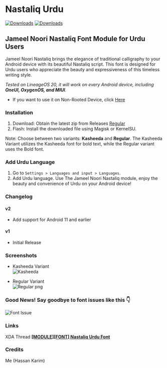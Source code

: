 # Nastaliq Urdu
[![Downloads](https://img.shields.io/github/downloads/Hassan-kareem/Nastaliq-Urdu_font/Noori-Regular/total.svg?&label=Downloads&query=totalString)](https://github.com/Hassan-kareem/Nastaliq-Urdu_font/releases/tag/Noori-Regular)
[![Downloads](https://img.shields.io/github/downloads/Hassan-kareem/Nastaliq-Urdu_font/Noori-Regular/total.svg?&label=Downloads&query=totalString)](https://github.com/Hassan-kareem/Nastaliq-Urdu_font/releases/tag/Noori-Regular)
## Jameel Noori Nastaliq Font Module for Urdu Users

Jameel Noori Nastaliq brings the elegance of traditional calligraphy to your Android device with its beautiful Nastaliq script. This font is designed for Urdu users who appreciate the beauty and expressiveness of this timeless writing style.

*Tested on LineageOS 20, it will work on every Android device, including <b>OneUI, OxygenOS, and MIUI</b>.*
* If you want to use it on Non-Rooted Device, click <a href="https://github.com/Hassan-kareem/Nastaliq-Urdu_font/tree/Non-Rooted">Here</a>
### Installation

1. Download: Obtain the latest zip from Releases [Regular](https://github.com/Hassan-kareem/Nastaliq-Urdu_font/releases)
2. Flash: Install the downloaded file using Magisk or KernelSU.

Note: Choose between two variants: <b>Kasheeda</b> and <b>Regular</b>. The Kasheeda Variant utilizes the Kasheeda font for bold text, while the Regular variant uses the Bold font.

### Add Urdu Language

1. Go to `Settings > Languages and input > Languages`.
2. Add Urdu language.
Use The Jameel Noori Nastaliq module, enjoy the beauty and convenience of Urdu on your Android device!
### Changelog
#### v2
* Add support for Android 11 and earlier
#### v1
* Initial Release
### Screenshots

* Kasheeda Variant <br> ![Kasheeda](https://github.com/Hassan-kareem/Nastaliq-Fonts/assets/144518310/245c7e76-07dc-4d4a-80c8-e8ab4a555b3d) <!-- Describing Kasheeda Variant -->

* Regular Variant <br>
![Regular png](https://github.com/Hassan-kareem/Nastaliq-Fonts/assets/144518310/b4af05c4-7751-41e0-9b10-39f43aff8428) <!-- Describing Regular Variant -->

### Good News! Say goodbye to font issues like this 👇

![Font Issue](https://github.com/Hassan-kareem/Nastaliq-Fonts/assets/144518310/85930501-fab5-4e85-b2e5-55592639ff14)

### Links
XDA Thread <a href="https://xdaforums.com/t/module-font-nastaliq-urdu-font.4645787/" target="_blank"><b>[MODULE][FONT] Nastaliq Urdu Font</b></a>
### Credits

Me (Hassan Karim)